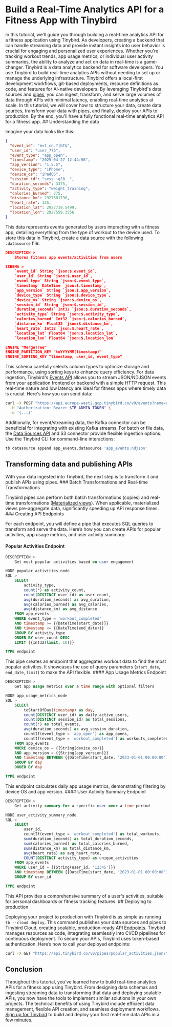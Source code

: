 # Build a Real-Time Analytics API for a Fitness App with Tinybird

In this tutorial, we'll guide you through building a real-time analytics API for a fitness application using Tinybird. As developers, creating a backend that can handle streaming data and provide instant insights into user behavior is crucial for engaging and personalized user experiences. Whether you're tracking workout trends, app usage metrics, or individual user activity summaries, the ability to analyze and act on data in real-time is a game-changer. Tinybird is a data analytics backend for software developers. You use Tinybird to build real-time analytics APIs without needing to set up or manage the underlying infrastructure. Tinybird offers a local-first development workflows, git-based deployments, resource definitions as code, and features for AI-native developers. By leveraging Tinybird's data sources and [pipes](https://www.tinybird.co/docs/forward/work-with-data/pipes), you can ingest, transform, and serve large volumes of data through APIs with minimal latency, enabling real-time analytics at scale. In this tutorial, we will cover how to structure your data, create data sources, transform your data with pipes, and finally, deploy your APIs to production. By the end, you'll have a fully functional real-time analytics API for a fitness app. ## Understanding the data

Imagine your data looks like this:

```json
{
  "event_id": "evt_cn.?|bT&",
  "user_id": "user_775",
  "event_type": "app_open",
  "timestamp": "2025-04-27 12:44:56",
  "app_version": "1.5.5",
  "device_type": "iPhone",
  "device_os": "iPadOS",
  "session_id": "sess_~g?8 _",
  "duration_seconds": 3375,
  "activity_type": "weight_training",
  "calories_burned": 775,
  "distance_km": 2927681790,
  "heart_rate": 135,
  "location_lat": 2927719.5499,
  "location_lon": 2927559.3556
}
```

This data represents events generated by users interacting with a fitness app, detailing everything from the type of workout to the device used. To store this data in Tinybird, create a data source with the following `.datasource` file:

```json
DESCRIPTION >
    Stores fitness app events/activities from users

SCHEMA >
    `event_id` String `json:$.event_id`,
    `user_id` String `json:$.user_id`,
    `event_type` String `json:$.event_type`,
    `timestamp` DateTime `json:$.timestamp`,
    `app_version` String `json:$.app_version`,
    `device_type` String `json:$.device_type`,
    `device_os` String `json:$.device_os`,
    `session_id` String `json:$.session_id`,
    `duration_seconds` Int32 `json:$.duration_seconds`,
    `activity_type` String `json:$.activity_type`,
    `calories_burned` Int32 `json:$.calories_burned`,
    `distance_km` Float32 `json:$.distance_km`,
    `heart_rate` Int32 `json:$.heart_rate`,
    `location_lat` Float64 `json:$.location_lat`,
    `location_lon` Float64 `json:$.location_lon`

ENGINE "MergeTree"
ENGINE_PARTITION_KEY "toYYYYMM(timestamp)"
ENGINE_SORTING_KEY "timestamp, user_id, event_type"
```

This schema carefully selects column types to optimize storage and performance, using sorting keys to enhance query efficiency. For data ingestion, Tinybird's [Events API](https://www.tinybird.co/docs/forward/get-data-in/events-api) allows you to stream JSON/NDJSON events from your application frontend or backend with a simple HTTP request. This real-time nature and low latency are ideal for fitness apps where timely data is crucial. Here's how you can send data:

```bash
curl -X POST "https://api.europe-west2.gcp.tinybird.co/v0/events?name=app_events" \
  -H "Authorization: Bearer $TB_ADMIN_TOKEN" \
  -d '{...}'
```

Additionally, for event/streaming data, the Kafka connector can be beneficial for integrating with existing Kafka streams. For batch or file data, the [Data Sources API](https://www.tinybird.co/docs/api-reference/datasource-api) and S3 connector provide flexible ingestion options. Use the Tinybird CLI for command-line interactions:

```bash
tb datasource append app_events.datasource 'app_events.ndjson'
```


## Transforming data and publishing APIs

With your data ingested into Tinybird, the next step is to transform it and publish APIs using pipes. ### Batch Transformations and Real-time Transformations

Tinybird pipes can perform both batch transformations (copies) and real-time transformations ([Materialized views](https://www.tinybird.co/docs/forward/work-with-data/optimize/materialized-views)). When applicable, materialized views pre-aggregate data, significantly speeding up API response times. ### Creating API Endpoints

For each endpoint, you will define a pipe that executes SQL queries to transform and serve the data. Here’s how you can create APIs for popular activities, app usage metrics, and user activity summary:


#### Popular Activities Endpoint

```sql
DESCRIPTION >
    Get most popular activities based on user engagement

NODE popular_activities_node
SQL >
    SELECT 
        activity_type,
        count(*) as activity_count,
        count(DISTINCT user_id) as user_count,
        avg(duration_seconds) as avg_duration,
        avg(calories_burned) as avg_calories,
        avg(distance_km) as avg_distance
    FROM app_events
    WHERE event_type = 'workout_completed'
    AND timestamp >= {{DateTime(start_date)}}
    AND timestamp <= {{DateTime(end_date)}}
    GROUP BY activity_type
    ORDER BY user_count DESC
    LIMIT {{Int32(limit, 10)}}

TYPE endpoint
```

This pipe creates an endpoint that aggregates workout data to find the most popular activities. It showcases the use of query parameters (`start_date`, `end_date`, `limit`) to make the API flexible. #### App Usage Metrics Endpoint

```sql
DESCRIPTION >
    Get app usage metrics over a time range with optional filters

NODE app_usage_metrics_node
SQL >
    SELECT 
        toStartOfDay(timestamp) as day,
        count(DISTINCT user_id) as daily_active_users,
        count(DISTINCT session_id) as total_sessions,
        count(*) as total_events,
        avg(duration_seconds) as avg_session_duration,
        countIf(event_type = 'app_open') as app_opens,
        countIf(event_type = 'workout_completed') as workouts_completed
    FROM app_events
    WHERE device_os = {{String(device_os)}}
    AND app_version = {{String(app_version)}}
    AND timestamp BETWEEN {{DateTime(start_date, '2023-01-01 00:00:00')}} AND {{DateTime(end_date, '2023-12-31 23:59:59')}}
    GROUP BY day
    ORDER BY day

TYPE endpoint
```

This endpoint calculates daily app usage metrics, demonstrating filtering by device OS and app version. #### User Activity Summary Endpoint

```sql
DESCRIPTION >
    Get activity summary for a specific user over a time period

NODE user_activity_summary_node
SQL >
    SELECT 
        user_id,
        countIf(event_type = 'workout_completed') as total_workouts,
        sum(duration_seconds) as total_duration_seconds,
        sum(calories_burned) as total_calories_burned,
        sum(distance_km) as total_distance_km,
        avg(heart_rate) as avg_heart_rate,
        COUNT(DISTINCT activity_type) as unique_activities
    FROM app_events
    WHERE user_id = {{String(user_id, '12345')}}
    AND timestamp BETWEEN {{DateTime(start_date, '2023-01-01 00:00:00')}} AND {{DateTime(end_date, '2023-12-31 23:59:59')}}
    GROUP BY user_id

TYPE endpoint
```

This API provides a comprehensive summary of a user's activities, suitable for personal dashboards or fitness tracking features. ## Deploying to production

Deploying your project to production with Tinybird is as simple as running `tb --cloud deploy`. This command publishes your data sources and pipes to Tinybird Cloud, creating scalable, production-ready API [Endpoints](https://www.tinybird.co/docs/forward/work-with-data/publish-data/endpoints). Tinybird manages resources as code, integrating seamlessly into CI/CD pipelines for continuous deployment. To secure your APIs, Tinybird uses token-based authentication. Here’s how to call your deployed endpoints:

```bash
curl -X GET "https://api.tinybird.co/v0/pipes/popular_activities.json?token=$TB_ADMIN_TOKEN&..."
```


## Conclusion

Throughout this tutorial, you've learned how to build real-time analytics APIs for a fitness app using Tinybird. From designing data schemas and ingesting streaming data to transforming that data and deploying scalable APIs, you now have the tools to implement similar solutions in your own projects. The technical benefits of using Tinybird include efficient data management, flexible API creation, and seamless deployment workflows. [Sign up for Tinybird](https://cloud.tinybird.co/signup) to build and deploy your first real-time data APIs in a few minutes.